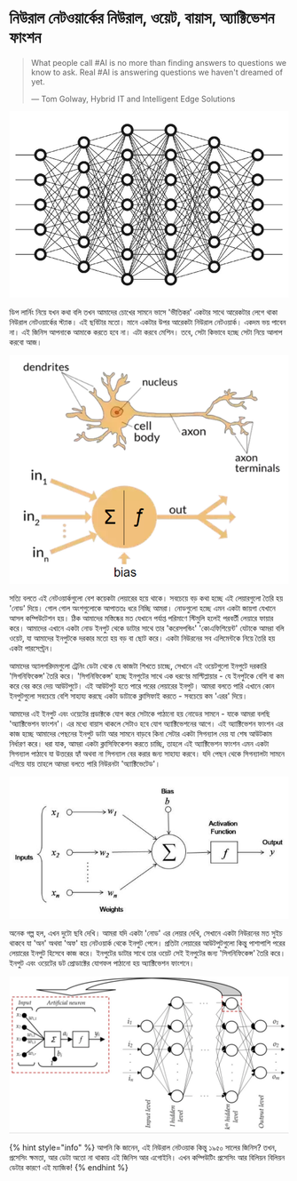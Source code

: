 # নিউরাল নেটওয়ার্কের নিউরাল, ওয়েট, বায়াস, অ্যাক্টিভেশন ফাংশন

> What people call \#AI is no more than finding answers to questions we know to ask. Real \#AI is answering questions we haven't dreamed of yet.
>
> ― Tom Golway, Hybrid IT and Intelligent Edge Solutions

![&#x99A;&#x9BF;&#x9A4;&#x9CD;&#x9B0;: &#x9A1;&#x9BF;&#x9AA; &#x9A8;&#x9BF;&#x989;&#x9B0;&#x9BE;&#x9B2; &#x9A8;&#x9C7;&#x99F;&#x993;&#x9DF;&#x9BE;&#x9B0;&#x9CD;&#x995; ](../.gitbook/assets/11.jpeg)


ডিপ লার্নিং নিয়ে যখন কথা বলি তখন আমাদের চোখের সামনে ভাসে 'ভীতিকর' একটার সাথে আরেকটার লেগে থাকা নিউরাল নেটওয়ার্কের স্ট্যাক। এই ছবিটার মতো। মানে একটার উপর আরেকটা নিউরাল নেটওয়ার্ক। একদম ভয় পাবেন না। এই জিনিস আপনাকে আমাকে করতে হবে না। এটা করবে মেশিন। তবে, সেটা কিভাবে হচ্ছে সেটা নিয়ে আলাপ করবো আজ। 

![&#x99A;&#x9BF;&#x9A4;&#x9CD;&#x9B0;: &#x9AE;&#x9B8;&#x9CD;&#x9A4;&#x9BF;&#x9B7;&#x9CD;&#x995;&#x9C7;&#x9B0; &#x9A8;&#x9BF;&#x989;&#x9B0;&#x9A8; &#x9B8;&#x999;&#x9CD;&#x997;&#x9C7; &#x98F;&#x995;&#x99F;&#x9BE; &#x9A1;&#x9BF;&#x9AA; &#x9A8;&#x9BF;&#x989;&#x9B0;&#x9BE;&#x9B2; &#x9A8;&#x9C7;&#x99F;&#x993;&#x9DF;&#x9BE;&#x9B0;&#x9CD;&#x995;&#x9C7;&#x9B0; &#x98F;&#x995;&#x99F;&#x9BE; &#x9A8;&#x9BF;&#x989;&#x9B0;&#x9A8; ](../.gitbook/assets/32.png)

সত্যি বলতে এই নেটওয়ার্কগুলো বেশ কয়েকটা লেয়ারের হয়ে থাকে। সবচেয়ে বড় কথা হচ্ছে এই লেয়ারগুলো তৈরি হয় 'নোড' দিয়ে। গোল গোল অংশগুলোকে আপাততঃ ধরে নিচ্ছি আমরা। নোডগুলো হচ্ছে এমন একটা জায়গা যেখানে আসল কম্পিউটেশন হয়। ঠিক আমাদের মস্তিষ্কের মত যেখানে পর্যাপ্ত পরিমাণে স্টিমুলি হলেই পরবর্তী লেয়ারে ফায়ার করে। আমাদের এখানে একটা নোড ইনপুট থেকে ডাটার সাথে তার 'করেসপন্ডিং' 'কোএফিশিয়েন্ট' যেটাকে আমরা বলি ওয়েট, যা আমাদের ইনপুটকে দরকার মতো হয় বড় বা ছোট করে।
 একটা নিউরনের সব এলিমেন্টকে নিয়ে তৈরি হয় একটা পারসেপ্ট্রন। 


আমাদের অ্যালগরিদমগুলো ট্রেনিং ডেটা থেকে যে কাজটা শিখতে চাচ্ছে, সেখানে এই ওয়েটগুলো ইনপুটে দরকারি 'সিগনিফিকেন্স' তৈরি করে। 'সিগনিফিকেন্স' হচ্ছে ইনপুটের সাথে এক ধরণের মাল্টিপ্লায়ার - যে ইনপুটকে বেশি বা কম করে বের করে দেয় আউটপুটে। এই আউটপুট হতে পারে পরের লেয়ারের ইনপুট। আমরা বলতে পারি এখানে কোন ইনপুটগুলো সবচেয়ে বেশি সাহায্য করছে একটা ডাটাকে ক্লাসিফাই করতে - সবচেয়ে কম 'এরর' দিয়ে। 

আমাদের এই ইনপুট এবং ওয়েটের প্রডাক্টকে যোগ করে সেটাকে পাঠানো হয় নোডের সামনে - যাকে আমরা বলছি 'অ্যাক্টিভেশন ফাংশন'। এর মধ্যে বায়াস থাকলে সেটাও হবে যোগ অ্যাক্টিভেশনের আগে। এই অ্যাক্টিভেশন ফাংশন এর কাজ হচ্ছে আমাদের পেছনের ইনপুট ডাটা আর সামনে বাড়বে কিনা সেটার একটা সিগন্যাল দেয় যা শেষ আউটকাম নির্ধারণ করে। ধরা যাক, আমরা একটা ক্লাসিফিকেশন করতে চাচ্ছি, তাহলে এই অ্যাক্টিভেশন ফাংশন এমন একটা সিগন্যাল পাঠাবে যা উত্তরের হ্যাঁ অথবা না সিগন্যাল বের করার জন্য সাহায্য করবে। যদি পেছন থেকে সিগন্যালটা সামনে এগিয়ে যায় তাহলে আমরা বলতে পারি নিউরনটা 'অ্যাক্টিভেটেড'।

![&#x99A;&#x9BF;&#x9A4;&#x9CD;&#x9B0;&#x983; &#x9B8;&#x9AC; &#x9AF;&#x9CB;&#x997;&#x9AB;&#x9B2; \(&#x9AC;&#x9BE;&#x9DF;&#x9BE;&#x9B8; &#x9B8;&#x9B9;\) + &#x985;&#x9CD;&#x9AF;&#x9BE;&#x995;&#x9CD;&#x99F;&#x9BF;&#x9AD;&#x9C7;&#x9B6;&#x9A8; &#x9B9;&#x99A;&#x9CD;&#x99B;&#x9C7; &#x98F;&#x995;&#x99F;&#x9BE; &#x9A8;&#x9BF;&#x989;&#x9B0;&#x9A8;&#x9C7; ](../.gitbook/assets/211.jpeg)


অনেক গল্প হল, এখন দুটো ছবি দেখি। আমরা যদি একটা 'নোড' এর লেয়ার দেখি, সেখানে একটা নিউরনের মত সুইচ থাকবে যা 'অন' অথবা 'অফ' হয় নেটওয়ার্ক থেকে ইনপুট পেলে। প্রতিটা লেয়ারের আউটপুটগুলো কিন্তু পাশাপাশি পরের লেয়ারের ইনপুট হিসেবে কাজ করে। ইনপুটের ডাটার সাথে তার ওয়েট সেই ইনপুটের জন্য 'সিগনিফিকেন্স' তৈরি করে। ইনপুট এবং ওয়েটের ডট প্রোডাক্টের যোগফল পাঠানো হয় অ্যাক্টিভেশন ফাংশনে।

![&#x99A;&#x9BF;&#x9A4;&#x9CD;&#x9B0;&#x983; &#x995;&#x9BF;&#x9AD;&#x9BE;&#x9AC;&#x9C7; &#x98F;&#x995;&#x9C7;&#x995;&#x99F;&#x9BE; &#x9A8;&#x9BF;&#x989;&#x9B0;&#x9A8; &#x9AC;&#x9BF;&#x9AD;&#x9BF;&#x9A8;&#x9CD;&#x9A8; &#x9B2;&#x9C7;&#x9DF;&#x9BE;&#x9B0;&#x9C7; &#x995;&#x9BE;&#x99C; &#x995;&#x9B0;&#x99B;&#x9C7; ](../.gitbook/assets/61.PNG)

{% hint style="info" %}
আপনি কি জানেন, এই নিউরাল নেটওয়াক কিন্তু ১৯৫০ সালের জিনিস? তখন, প্রসেসিং ক্ষমতা, আর ডেটা অতো না থাকায় এই জিনিস আর এগোইনি। এখন কম্পিউটিং প্রসেসিং আর বিলিয়ন বিলিয়ন ডেটার কারণে এই ম্যাজিক!
{% endhint %}

